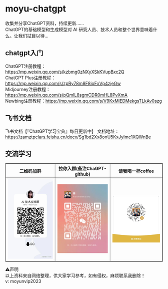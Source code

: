 # moyu-chatgpt
收集并分享ChatGPT资料，持续更新......  
ChatGPT的基础模型和生成模型对 AI 研究人员、技术人员和整个世界意味着什么。让我们拭目以待...  

## chatgpt入门
ChatGPT注册教程：https://mp.weixin.qq.com/s/kzbmg0zNXyXSkKVupBxc2Q  
ChatGPT Plus注册教程：https://mp.weixin.qq.com/s/zpRy78m8F8ioFxVp4zjeGw  
Midjourney注册教程： https://mp.weixin.qq.com/s/pQmlL8sgmCDR0mHL8PvXmA  
Newbing注册教程：https://mp.weixin.qq.com/s/V9KxMlEDMekgsTLkAv0szg  

## 飞书文档
飞书文档【『ChatGPT学习宝典』每日更新中】
文档地址：https://zamztpclars.feishu.cn/docx/Sg1bd2Xx8onU5KxJyImc1XQWnBe

## 交流学习
<table border="1" style="table-layout: fixed;">
  <tr>
    <th>二维码加群</th>
    <th>拉你入群(备注ChaGPT-github)</th>
    <th>请我喝一杯coffee</th>
  </tr>
  <tr>
    <td><img src="https://github.com/moyuvip/moyu-chatgpt/blob/main/images/qqqun.jpg" style="width:200px;hight:200px"/></td>
    <td><img src="https://github.com/moyuvip/moyu-chatgpt/blob/main/images/gerenvx.jpg" style="width:200px;hight:200px" /></td>
    <td><img src="https://github.com/moyuvip/moyu-chatgpt/blob/main/images/zanshangma.jpg" style="width:200px;hight:200px" /></td>
  </tr>
</table>




⚠️声明  
以上资料来自网络整理，供大家学习参考，如有侵权，麻烦联系我删除！  
v: moyunvip2023
